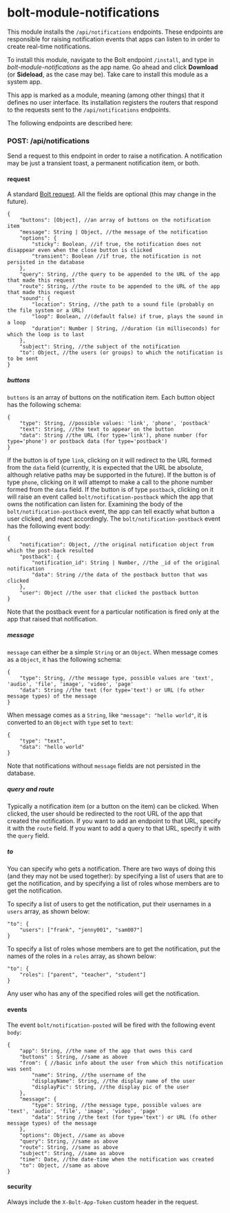 # bolt-module-notifications

This module installs the `/api/notifications` endpoints. These endpoints are responsible for raising notification events that apps can listen to in order to create real-time notifications.

To install this module, navigate to the Bolt endpoint `/install`, and type in _bolt-module-notifications_ as the app name. Go ahead and click **Download** \(or **Sideload**, as the case may be\). Take care to install this module as a system app.

This app is marked as a module, meaning \(among other things\) that it defines no user interface. Its installation registers the routers that respond to the requests sent to the `/api/notifications` endpoints.

The following endpoints are described here:

### POST: /api/notifications

Send a request to this endpoint in order to raise a notification. A notification may be just a transient toast, a permanent notification item, or both.

#### request

A standard [Bolt request](bolt-request.md). All the fields are optional \(this may change in the future\).

```
{
    "buttons": [Object], //an array of buttons on the notification item
    "message": String | Object, //the message of the notification
    "options": {
        "sticky": Boolean, //if true, the notification does not disappear even when the close button is clicked
        "transient": Boolean //if true, the notification is not persisted in the database
    },
    "query": String, //the query to be appended to the URL of the app that made this request
    "route": String, //the route to be appended to the URL of the app that made this request
    "sound": {
        "location": String, //the path to a sound file (probably on the file system or a URL)
        "loop": Boolean, //(default false) if true, plays the sound in a loop
        "duration": Number | String, //duration (in milliseconds) for which the loop is to last
    },
    "subject": String, //the subject of the notification
    "to": Object, //the users (or groups) to which the notification is to be sent
}
```

##### buttons

`buttons` is an array of buttons on the notification item. Each button object has the following schema:

```
{
    "type": String, //possible values: 'link', 'phone', 'postback'
    "text": String, //the text to appear on the button
    "data": String //the URL (for type='link'), phone number (for type='phone') or postback data (for type='postback')
}
```

If the button is of type `link`, clicking on it will redirect to the URL formed from the `data` field \(currently, it is expected that the URL be absolute, although relative paths may be supported in the future\). If the button is of type `phone`, clicking on it will attempt to make a call to the phone number formed from the `data` field. If the button is of type `postback`, clicking on it will raise an event called `bolt/notification-postback` which the app that owns the notification can listen for. Examining the body of the `bolt/notification-postback` event, the app can tell exactly what button a user clicked, and react accordingly. The `bolt/notification-postback` event has the following event body:

```
{
    "notification": Object, //the original notification object from which the post-back resulted
    "postback": {
        "notification_id": String | Number, //the _id of the original notification
        "data": String //the data of the postback button that was clicked
    },
    "user": Object //the user that clicked the postback button
}
```

Note that the postback event for a particular notification is fired only at the app that raised that notification.

##### message

`message` can either be a simple `String` or an `Object`. When message comes as a `Object`, it has the following schema:

```
{
    "type": String, //the message type, possible values are 'text', 'audio', 'file', 'image', 'video', 'page'
    "data": String //the text (for type='text') or URL (fo other message types) of the message
}
```

When message comes as a `String`, like `"message": "hello world"`, it is converted to an `Object` with `type` set to `text`:

```
{
    "type": "text",
    "data": "hello world"
}
```

Note that notifications without `message` fields are not persisted in the database.

##### query and route

Typically a notification item \(or a button on the item\) can be clicked. When clicked, the user should be redirected to the root URL of the app that created the notification. If you want to add an endpoint to that URL, specify it with the `route` field. If you want to add a query to that URL, specify it with the `query` field.

##### to

You can specify who gets a notification. There are two ways of doing this \(and they may not be used together\): by specifying a list of users that are to get the notification, and by specifying a list of roles whose members are to get the notification.

To specify a list of users to get the notification, put their usernames in a `users` array, as shown below:

```
"to": {
    "users": ["frank", "jenny001", "sam007"]
}
```

To specify a list of roles whose members are to get the notification, put the names of the roles in a `roles` array, as shown below:

```
"to": {
    "roles": ["parent", "teacher", "student"]
}
```

Any user who has any of the specified roles will get the notification.

#### events

The event `bolt/notification-posted` will be fired with the following event `body`:

```
{
    "app": String, //the name of the app that owns this card
    "buttons" : String, //same as above
    "from": { //basic info about the user from which this notification was sent
        "name": String, //the username of the 
        "displayName": String, //the display name of the user
        "displayPic": String, //the display pic of the user
    },
    "message": {
        "type": String, //the message type, possible values are 'text', 'audio', 'file', 'image', 'video', 'page'
        "data": String //the text (for type='text') or URL (fo other message types) of the message
    },
    "options": Object, //same as above
    "query": String, //same as above
    "route": String, //same as above
    "subject": String, //same as above
    "time": Date, //the date-time when the notification was created
    "to": Object, //same as above
}
```

#### security

Always include the `X-Bolt-App-Token` custom header in the request.

